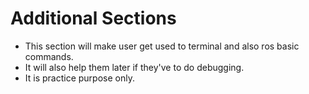 # Additional Sections

- This section will make user get used to terminal and also ros basic commands.
- It will also help them later if they've to do debugging.
- It is practice purpose only.